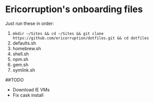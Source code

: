 # Ericorruption's onboarding files
Just run these in order:

1. `mkdir ~/Sites && cd ~/Sites && git clone https://github.com/ericorruption/dotfiles.git && cd dotfiles`
2. defaults.sh
3. homebrew.sh
4. shell.sh
5. npm.sh
6. gem.sh
7. symlink.sh

##TODO
* Download IE VMs
* Fix cask install
